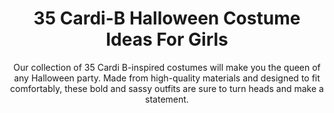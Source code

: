 ---
layout: post
title: 35 Cardi-B Halloween Costume Ideas For Girls
subtitle: Our collection of 35 Cardi B-inspired costumes will make you the queen of any Halloween party. Made from high-quality materials and designed to fit comfortably, these bold and sassy outfits are sure to turn heads and make a statement.
header-img: "img/post/2023/09/copied/cardi-b-halloween-costume.jpg"
header-style: text
permalink: "/cardi-b-halloween-costume/"
catalog: true
tags:
  - Recipients 
  - Men
---      